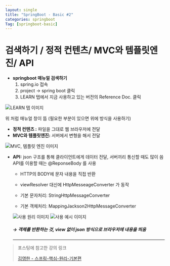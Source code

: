 ```yaml
---
layout: single
title: "SpringBoot - Basic #2"
categories: springboot
Tag: [springboot-basic]
---
```

# 검색하기 / 정적 컨텐츠/ MVC와 템플릿엔진/ API

* **springboot 매뉴얼 검색하기**
  1.  spring.io 접속
  2.  project → spring boot 클릭
  3.  LEARN 탭에서 지금 사용하고 있는 버전의 Reference Doc. 클릭

![LEARN 탭 이미지](/assets/images/2022-10-17-14-50-37.png)

위 처럼 매뉴얼 창이 뜸 (필요한 부분이 있으면 위에 방식을 사용하기)

* **정적 컨텐츠 :** 파일을 그대로 웹 브라우저에 전달
* **MVC와 템플릿엔진:** 서버에서 변형을 해서 전달

![MVC, 템플릿 엔진 이미지](/assets/images/2022-10-17-14-52-56.png)

* **API:** json 구조를 통해 클라이언트에게 데이터 전달, 서버끼리 통신할 때도 많이 씀
    API를 이용할 때는 @ReponseBody 를 사용
    - HTTP의 BODY에 문자 내용을 직접 반환

  - viewResolver 대신에 HttpMesseageConverter 가 동작

  - 기본 문자처리: StringHttpMessageConverter

  - 기본 객체처리: MappingJackson2HttpMessageConverter
  
  ![사용 원리 이미지](/assets/images/2022-10-17-14-54-39.png)
  ![사용 예시 이미지](/assets/images/2022-10-17-14-55-07.png)

  ##### → 객체를 반환하는 것, view 없이 json 방식으로 브라우저에 내용을 띄움

  ---
 > 포스팅에 참고한 강의 링크 
 >
 >[김영한 - 스프링-핵심-원리-기본편](https://www.inflearn.com/course/%EC%8A%A4%ED%94%84%EB%A7%81-%ED%95%B5%EC%8B%AC-%EC%9B%90%EB%A6%AC-%EA%B8%B0%EB%B3%B8%ED%8E%B8)